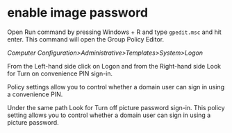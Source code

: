 # enable image password

Open Run command by pressing Windows + R  and type `gpedit.msc` and hit enter. This command will open the Group Policy Editor.

*Computer Configuration>Administrative>Templates>System>Logon*

From the Left-hand side click on Logon and from the Right-hand side Look for Turn on convenience PIN sign-in.

Policy settings allow you to control whether a domain user can sign in using a convenience PIN.

Under the same path Look for Turn off picture password sign-in. This policy setting allows you to control whether a domain user can sign in using a picture password.